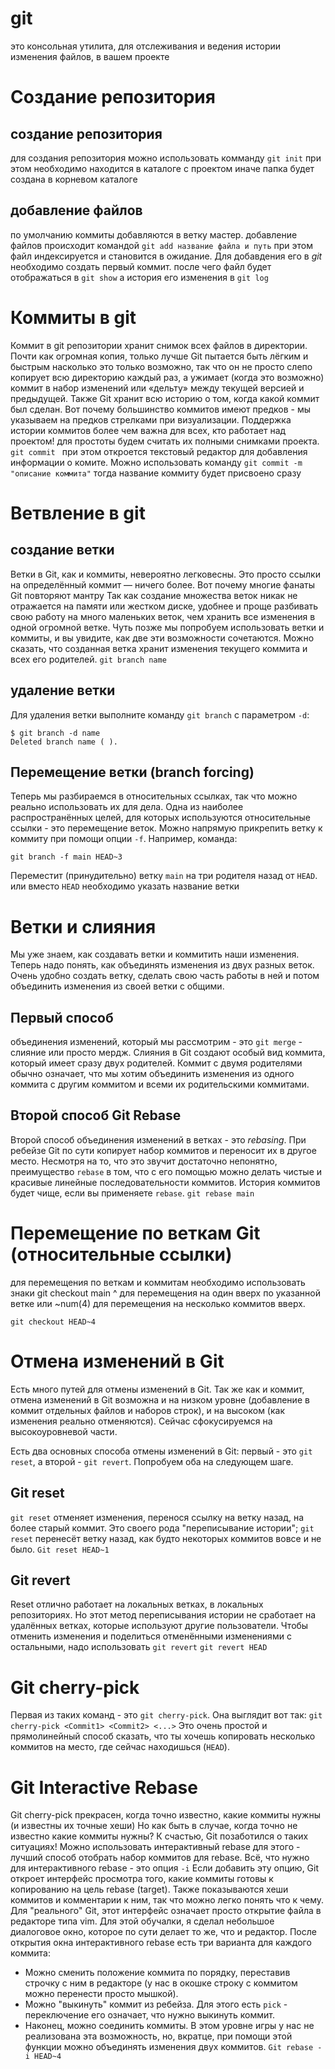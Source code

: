 # git
это консольная утилита, для отслеживания и ведения истории изменения файлов, в вашем проекте

# Создание репозитория
## создание репозитория
для создания репозитория можно использовать комманду
`git init`
при этом необходимо находится в каталоге с проектом иначе папка будет создана в корневом каталоге

## добавление файлов
по умолчанию коммиты добавляются в ветку мастер.
добавление файлов происходит командой
`git add название файла и путь`
при этом файл индексируется и становится в ожидание. Для добавдения его в *git* необходимо создать первый коммит. после чего файл будет отображаться в `git show` а история его изменения в `git log`

# Коммиты в git

Коммит в git репозитории хранит снимок всех файлов в директории. Почти как огромная копия, только лучше Git пытается быть лёгким и быстрым насколько это только возможно, так что он не просто слепо копирует всю директорию каждый раз, а ужимает (когда это возможно) коммит в набор изменений или «дельту» между текущей версией и предыдущей. Также Git хранит всю историю о том, когда какой коммит был сделан. Вот почему большинство коммитов имеют предков - мы указываем на предков стрелками при визуализации. Поддержка истории коммитов более чем важна для всех, кто работает над проектом! для простоты будем считать их полными снимками проекта. 
`git commit `
при этом откроется текстовый редактор для добавления информации о комите.
Можно использовать команду
`git commit -m "описание коммита"`
тогда название коммиту будет присвоено сразу
# Ветвление в git

## создание ветки
Ветки в Git, как и коммиты, невероятно легковесны. Это просто ссылки на определённый коммит — ничего более. Вот почему многие фанаты Git повторяют мантру Так как создание множества веток никак не отражается на памяти или жестком диске, удобнее и проще разбивать свою работу на много маленьких веток, чем хранить все изменения в одной огромной ветке.
Чуть позже мы попробуем использовать ветки и коммиты, и вы увидите, как две эти возможности сочетаются. Можно сказать, что созданная ветка хранит изменения текущего коммита и всех его родителей.
`git branch name`
## удаление ветки
Для удаления ветки выполните команду `git branch` с параметром `-d`:
```console
$ git branch -d name
Deleted branch name ( ).
```

## Перемещение ветки (branch forcing)


Теперь мы разбираемся в относительных ссылках, так что можно реально использовать их для дела.
Одна из наиболее распространённых целей, для которых используются относительные ссылки - это перемещение веток. Можно напрямую прикрепить ветку к коммиту при помощи опции `-f`. Например, команда:

`git branch -f main HEAD~3`

Переместит (принудительно) ветку `main` на три родителя назад от `HEAD`. или вместо `HEAD` необходимо указать название ветки
# Ветки и слияния

Мы уже знаем, как создавать ветки и коммитить наши изменения. Теперь надо понять, как объединять изменения из двух разных веток. Очень удобно создать ветку, сделать свою часть работы в ней и потом объединить изменения из своей ветки с общими. 
## **Первый способ**
объединения изменений, который мы рассмотрим - это `git merge` - слияние или просто мердж. Слияния в Git создают особый вид коммита, который имеет сразу двух родителей. Коммит с двумя родителями обычно означает, что мы хотим объединить изменения из одного коммита с другим коммитом и всеми их родительскими коммитами. 

## Второй способ Git Rebase
Второй способ объединения изменений в ветках - это _rebasing_. При ребейзе Git по сути копирует набор коммитов и переносит их в другое место. Несмотря на то, что это звучит достаточно непонятно, преимущество `rebase` в том, что c его помощью можно делать чистые и красивые линейные последовательности коммитов. История коммитов будет чище, если вы применяете `rebase`.
`git rebase main`
# Перемещение по  веткам Git (относительные ссылки)
для перемещения по веткам и коммитам необходимо использовать знаки 
git checkout main ^ для перемещения на один вверх по указанной ветке или ~num(4) для перемещения на несколько коммитов вверх.
```
git checkout HEAD~4
```
# Отмена изменений в Git

Есть много путей для отмены изменений в Git. Так же как и коммит, отмена изменений в Git возможна и на низком уровне (добавление в коммит отдельных файлов и наборов строк), и на высоком (как изменения реально отменяются). Сейчас сфокусируемся на высокоуровневой части.

Есть два основных способа отмены изменений в Git: первый - это `git reset`, а второй - `git revert`. Попробуем оба на следующем шаге.

## Git reset
`git reset` отменяет изменения, перенося ссылку на ветку назад, на более старый коммит. Это своего рода "переписывание истории"; `git reset` перенесёт ветку назад, как будто некоторых коммитов вовсе и не было.
`Git reset HEAD~1`

## Git revert
Reset отлично работает на локальных ветках, в локальных репозиториях. Но этот метод переписывания истории не сработает на удалённых ветках, которые используют другие пользователи.
Чтобы отменить изменения и поделиться отменёнными изменениями с остальными, надо использовать `git revert`
`git revert HEAD`
# Git cherry-pick
Первая из таких команд - это `git cherry-pick`. Она выглядит вот так:
 `git cherry-pick <Commit1> <Commit2> <...>`
Это очень простой и прямолинейный способ сказать, что ты хочешь копировать несколько коммитов на место, где сейчас находишься (`HEAD`). 
# Git Interactive Rebase

Git cherry-pick прекрасен, когда точно известно, какие коммиты нужны (и известны их точные хеши) Но как быть в случае, когда точно не известно какие коммиты нужны? К счастью, Git позаботился о таких ситуациях! Можно использовать интерактивный rebase для этого - лучший способ отобрать набор коммитов для rebase.
Всё, что нужно для интерактивного rebase - это опция `-i`
Если добавить эту опцию, Git откроет интерфейс просмотра того, какие коммиты готовы к копированию на цель rebase (target). Также показываются хеши коммитов и комментарии к ним, так что можно легко понять что к чему.
Для "реального" Git, этот интерфейс означает просто открытие файла в редакторе типа vim. Для этой обучалки, я сделал небольшое диалоговое окно, которое по сути делает то же, что и редактор. После открытия окна интерактивного rebase есть три варианта для каждого коммита:
- Можно сменить положение коммита по порядку, переставив строчку с ним в редакторе (у нас в окошке строку с коммитом можно перенести просто мышкой).
- Можно "выкинуть" коммит из ребейза. Для этого есть `pick` - переключение его означает, что нужно выкинуть коммит.
- Наконец, можно соединить коммиты. В этом уровне игры у нас не реализована эта возможность, но, вкратце, при помощи этой функции можно объединять изменения двух коммитов.
`Git rebase -i HEAD~4`
